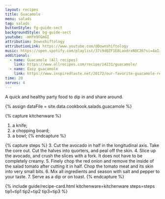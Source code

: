 ```yaml
---
layout: recipes
title: Guacamole
menu: salads
tag: salads
buttonStyle: fg-guide-sect
backgroundStyle: bg-guide-sect
youtube: -mHfm9FGmGI
attribution: Downshiftology
attributionLink: https://www.youtube.com/@Downshiftology
music: https://open.spotify.com/playlist/37i9dQZF1E8LaodrxNOC26?si=4aIi2q8AQi-XlRd-7pQU2g
additional:
  - name: Guacamole (All recipes)
    link: https://www.allrecipes.com/recipe/14231/guacamole/
  - name: Easy guacamole
    link: https://www.inspiredtaste.net/20172/our-favorite-guacamole-recipe-with-video/
time: 20
serves: 4
---
```


A quick and healthy party food to dip in and share around.
<!-- excerpt-end -->

{% assign dataFile = site.data.cookbook.salads.guacamole %}

{% capture kitchenware %}
1. a knife;
2. a chopping board;
3. a bowl;
{% endcapture %}

{% capture steps %}
3. Cut the avocado in half in the longitudinal axis. Take the core out. Cut the halves into quorters, and peal off the skin.
4. Slice up the avocado, and crush the slices with a fork. It does not have to be completely creamy.
5. Finely chop the red onion and remove the inside of the salad tomato after cutting it in half. Chop the tomato meat and its skin into very small bits.
6. Mix all ingredients and season with salt and pepper to your taste.
7. Serve as a dip or on toast.
{% endcapture %}

{% include guide/recipe-card.html kitchenware=kitchenware steps=steps tip1=tip1 tip2=tip2 tip3=tip3 %}